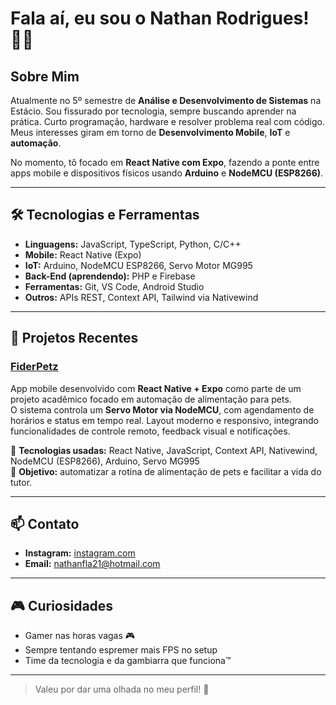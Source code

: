 # Fala aí, eu sou o Nathan Rodrigues! 👨‍💻

## Sobre Mim  
Atualmente no 5º semestre de **Análise e Desenvolvimento de Sistemas** na Estácio. Sou fissurado por tecnologia, sempre buscando aprender na prática. Curto programação, hardware e resolver problema real com código. Meus interesses giram em torno de **Desenvolvimento Mobile**, **IoT** e **automação**.

No momento, tô focado em **React Native com Expo**, fazendo a ponte entre apps mobile e dispositivos físicos usando **Arduino** e **NodeMCU (ESP8266)**.  

---

## 🛠️ Tecnologias e Ferramentas
- **Linguagens:** JavaScript, TypeScript, Python, C/C++  
- **Mobile:** React Native (Expo)  
- **IoT:** Arduino, NodeMCU ESP8266, Servo Motor MG995  
- **Back-End (aprendendo):** PHP e Firebase  
- **Ferramentas:** Git, VS Code, Android Studio  
- **Outros:** APIs REST, Context API, Tailwind via Nativewind  

---

## 🚀 Projetos Recentes  
### [FiderPetz](https://github.com/seu-usuario/fiderpetz)
App mobile desenvolvido com **React Native + Expo** como parte de um projeto acadêmico focado em automação de alimentação para pets.  
O sistema controla um **Servo Motor via NodeMCU**, com agendamento de horários e status em tempo real. Layout moderno e responsivo, integrando funcionalidades de controle remoto, feedback visual e notificações.

🔧 **Tecnologias usadas:** React Native, JavaScript, Context API, Nativewind, NodeMCU (ESP8266), Arduino, Servo MG995  
🎯 **Objetivo:** automatizar a rotina de alimentação de pets e facilitar a vida do tutor.

---

## 📫 Contato  
- **Instagram:** [instagram.com](https://www.instagram.com/nathanfla77)  
- **Email:** [nathanfla21@hotmail.com](mailto:nathanfla21@hotmail.com)  

---

## 🎮 Curiosidades
- Gamer nas horas vagas 🎮  
- Sempre tentando espremer mais FPS no setup  
- Time da tecnologia e da gambiarra que funciona™

---

> Valeu por dar uma olhada no meu perfil! 🚀
